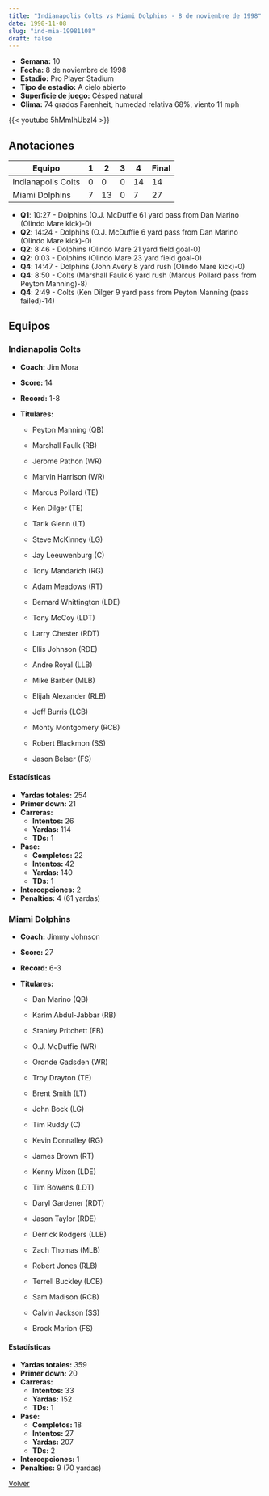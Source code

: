 ```yaml
---
title: "Indianapolis Colts vs Miami Dolphins - 8 de noviembre de 1998"
date: 1998-11-08
slug: "ind-mia-19981108"
draft: false
---
```


- **Semana:** 10
- **Fecha:** 8 de noviembre de 1998
- **Estadio:** Pro Player Stadium
- **Tipo de estadio:** A cielo abierto
- **Superficie de juego:** Césped natural
- **Clima:** 74 grados Farenheit, humedad relativa 68%, viento 11 mph


{{< youtube 5hMmIhUbzl4 >}}


## Anotaciones
| Equipo | 1 | 2 | 3 | 4 | Final |
|--------|---|---|---|---|-------|
| Indianapolis Colts  | 0 | 0 | 0 | 14  | 14 |
| Miami Dolphins  | 7 | 13 | 0 | 7  | 27 |
- **Q1**: 10:27 - Dolphins (O.J. McDuffie 61 yard pass from Dan Marino (Olindo Mare kick)-0)
- **Q2**: 14:24 - Dolphins (O.J. McDuffie 6 yard pass from Dan Marino (Olindo Mare kick)-0)
- **Q2**: 8:46 - Dolphins (Olindo Mare 21 yard field goal-0)
- **Q2**: 0:03 - Dolphins (Olindo Mare 23 yard field goal-0)
- **Q4**: 14:47 - Dolphins (John Avery 8 yard rush (Olindo Mare kick)-0)
- **Q4**: 8:50 - Colts (Marshall Faulk 6 yard rush (Marcus Pollard pass from Peyton Manning)-8)
- **Q4**: 2:49 - Colts (Ken Dilger 9 yard pass from Peyton Manning (pass failed)-14)


## Equipos


### Indianapolis Colts
* **Coach:** Jim Mora
* **Score:** 14
* **Record:** 1-8
* **Titulares:** 

  * Peyton Manning (QB) 

  * Marshall Faulk (RB) 

  * Jerome Pathon (WR) 

  * Marvin Harrison (WR) 

  * Marcus Pollard (TE) 

  * Ken Dilger (TE) 

  * Tarik Glenn (LT) 

  * Steve McKinney (LG) 

  * Jay Leeuwenburg (C) 

  * Tony Mandarich (RG) 

  * Adam Meadows (RT) 

  * Bernard Whittington (LDE) 

  * Tony McCoy (LDT) 

  * Larry Chester (RDT) 

  * Ellis Johnson (RDE) 

  * Andre Royal (LLB) 

  * Mike Barber (MLB) 

  * Elijah Alexander (RLB) 

  * Jeff Burris (LCB) 

  * Monty Montgomery (RCB) 

  * Robert Blackmon (SS) 

  * Jason Belser (FS) 

#### Estadísticas
* **Yardas totales:** 254
* **Primer down:** 21
* **Carreras:**
  * **Intentos:** 26
  * **Yardas:** 114
  * **TDs:** 1
* **Pase:**
  * **Completos:** 22
  * **Intentos:** 42
  * **Yardas:** 140
  * **TDs:** 1
* **Intercepciones:** 2
* **Penalties:** 4 (61 yardas)

### Miami Dolphins
* **Coach:** Jimmy Johnson
* **Score:** 27
* **Record:** 6-3
* **Titulares:** 

  * Dan Marino (QB) 

  * Karim Abdul-Jabbar (RB) 

  * Stanley Pritchett (FB) 

  * O.J. McDuffie (WR) 

  * Oronde Gadsden (WR) 

  * Troy Drayton (TE) 

  * Brent Smith (LT) 

  * John Bock (LG) 

  * Tim Ruddy (C) 

  * Kevin Donnalley (RG) 

  * James Brown (RT) 

  * Kenny Mixon (LDE) 

  * Tim Bowens (LDT) 

  * Daryl Gardener (RDT) 

  * Jason Taylor (RDE) 

  * Derrick Rodgers (LLB) 

  * Zach Thomas (MLB) 

  * Robert Jones (RLB) 

  * Terrell Buckley (LCB) 

  * Sam Madison (RCB) 

  * Calvin Jackson (SS) 

  * Brock Marion (FS) 

#### Estadísticas
* **Yardas totales:** 359
* **Primer down:** 20
* **Carreras:**
  * **Intentos:** 33
  * **Yardas:** 152
  * **TDs:** 1
* **Pase:**
  * **Completos:** 18
  * **Intentos:** 27
  * **Yardas:** 207
  * **TDs:** 2
* **Intercepciones:** 1
* **Penalties:** 9 (70 yardas)


[Volver](/historia/1998)

